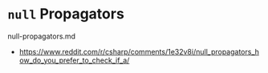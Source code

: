 # `null` Propagators

null-propagators.md

*   https://www.reddit.com/r/csharp/comments/1e32v8i/null_propagators_how_do_you_prefer_to_check_if_a/

